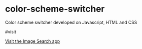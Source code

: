 # color-scheme-switcher

Color scheme switcher developed on Javascript, HTML and CSS

#visit 

<a href="https://sakshithakar22.github.io/image-search-app" 
    target="_blank">
     Visit the Image Search app
</a>
